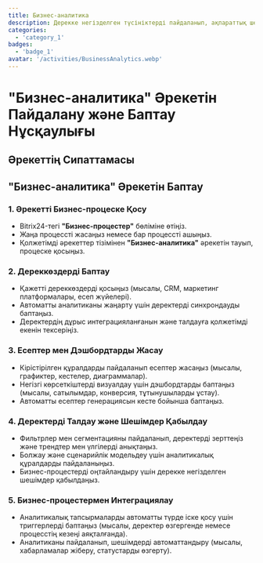 ```yaml
---
title: Бизнес-аналитика
description: Дерекке негізделген түсініктерді пайдаланып, ақпараттық шешімдер қабылдаңыз.
categories: 
  - 'category_1'
badges: 
  - 'badge_1'
avatar: '/activities/BusinessAnalytics.webp'
---
```

# "Бизнес-аналитика" Әрекетін Пайдалану және Баптау Нұсқаулығы

## Әрекеттің Сипаттамасы

## **"Бизнес-аналитика" Әрекетін Баптау**

### 1. Әрекетті Бизнес-процеске Қосу
- Bitrix24-тегі **"Бизнес-процестер"** бөліміне өтіңіз.
- Жаңа процессті жасаңыз немесе бар процессті ашыңыз.
- Қолжетімді әрекеттер тізімінен **"Бизнес-аналитика"** әрекетін тауып, процеске қосыңыз.

### 2. Дереккөздерді Баптау
- Қажетті дереккөздерді қосыңыз (мысалы, CRM, маркетинг платформалары, есеп жүйелері).
- Автоматты аналитиканы жаңарту үшін деректерді синхрондауды баптаңыз.
- Деректердің дұрыс интеграцияланғанын және талдауға қолжетімді екенін тексеріңіз.

### 3. Есептер мен Дэшбордтарды Жасау
- Кірістірілген құралдарды пайдаланып есептер жасаңыз (мысалы, графиктер, кестелер, диаграммалар).
- Негізгі көрсеткіштерді визуалдау үшін дэшбордтарды баптаңыз (мысалы, сатылымдар, конверсия, тұтынушыларды ұстау).
- Автоматты есептер генерациясын кесте бойынша баптаңыз.

### 4. Деректерді Талдау және Шешімдер Қабылдау
- Фильтрлер мен сегментацияны пайдаланып, деректерді зерттеңіз және трендтер мен үлгілерді анықтаңыз.
- Болжау және сценарийлік модельдеу үшін аналитикалық құралдарды пайдаланыңыз.
- Бизнес-процестерді оңтайландыру үшін дерекке негізделген шешімдер қабылдаңыз.

### 5. Бизнес-процестермен Интеграциялау
- Аналитикалық тапсырмаларды автоматты түрде іске қосу үшін триггерлерді баптаңыз (мысалы, деректер өзгергенде немесе процесстің кезеңі аяқталғанда).
- Аналитиканы пайдаланып, шешімдерді автоматтандыру (мысалы, хабарламалар жіберу, статустарды өзгерту).